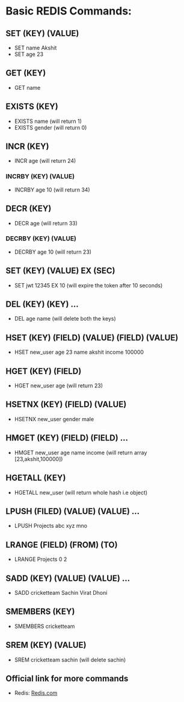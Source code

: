 # Basic REDIS Commands:

## SET (KEY) (VALUE)

- SET name Akshit
- SET age 23

## GET (KEY)

- GET name

## EXISTS (KEY)

- EXISTS name (will return 1)
- EXISTS gender (will return 0)

## INCR (KEY)

- INCR age (will return 24)

### INCRBY (KEY) (VALUE)

- INCRBY age 10 (will return 34)

## DECR (KEY)

- DECR age (will return 33)

### DECRBY (KEY) (VALUE)

- DECRBY age 10 (will return 23)

## SET (KEY) (VALUE) EX (SEC)

- SET jwt 12345 EX 10 (will expire the token after 10 seconds)

## DEL (KEY) (KEY) ...

- DEL age name (will delete both the keys)

## HSET (KEY) (FIELD) (VALUE) (FIELD) (VALUE)

- HSET new_user age 23 name akshit income 100000

## HGET (KEY) (FIELD)

- HGET new_user age (will return 23)

## HSETNX (KEY) (FIELD) (VALUE)

- HSETNX new_user gender male

## HMGET (KEY) (FIELD) (FIELD) ...

- HMGET new_user age name income (will return array [23,akshit,100000])

## HGETALL (KEY)

- HGETALL new_user (will return whole hash i.e object)

## LPUSH (FILED) (VALUE) (VALUE) ...

- LPUSH Projects abc xyz mno

## LRANGE (FIELD) (FROM) (TO)

- LRANGE Projects 0 2

## SADD (KEY) (VALUE) (VALUE) ...

- SADD cricketteam Sachin Virat Dhoni

## SMEMBERS (KEY)

- SMEMBERS cricketteam

## SREM (KEY) (VALUE)

- SREM cricketteam sachin (will delete sachin)

## Official link for more commands

- Redis: [Redis.com](https://redis.io/commands/)
